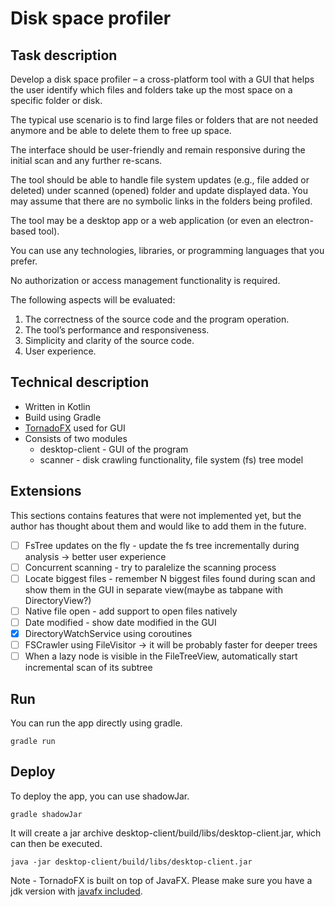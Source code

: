# Disk space profiler

## Task description

Develop a disk space profiler – a cross-platform tool with a GUI that
helps the user identify which files and folders take up the most space
on a specific folder or disk.

The typical use scenario is to find large files or folders that are not
needed anymore and be able to delete them to free up space.

The interface should be user-friendly and remain responsive during
the initial scan and any further re-scans.

The tool should be able to handle file system updates (e.g., file added
or deleted) under scanned (opened) folder and update displayed data.
You may assume that there are no symbolic links in the folders being
profiled.

The tool may be a desktop app or a web application (or even an
electron-based tool).

You can use any technologies, libraries, or programming languages
that you prefer.

No authorization or access management functionality is required.

The following aspects will be evaluated:
1. The correctness of the source code and the program operation.
2. The tool’s performance and responsiveness.
3. Simplicity and clarity of the source code.
4. User experience.

## Technical description
* Written in Kotlin 
* Build using Gradle
* [TornadoFX](https://tornadofx.io/) used for GUI
* Consists of two modules
    * desktop-client - GUI of the program
    * scanner -  disk crawling functionality, file system (fs) tree model

## Extensions
This sections contains features that were not implemented yet, but the author has thought about them 
and would like to add them in the future.
- [ ] FsTree updates on the fly - update the fs tree incrementally during analysis -> better user experience
- [ ] Concurrent scanning - try to paralelize the scanning process
- [ ] Locate biggest files - remember N biggest files found during scan and show them in the GUI in separate view(maybe as tabpane with DirectoryView?)
- [ ] Native file open - add support to open files natively
- [ ] Date modified - show date modified in the GUI  
- [X] DirectoryWatchService using coroutines
- [ ] FSCrawler using FileVisitor -> it will be probably faster for deeper trees
- [ ] When a lazy node is visible in the FileTreeView, automatically start incremental scan of its subtree

## Run
You can run the app directly using gradle.
```
gradle run
```

## Deploy
To deploy the app, you can use shadowJar.
```
gradle shadowJar
```
It will create a jar archive desktop-client/build/libs/desktop-client.jar, which can then be executed.
```
java -jar desktop-client/build/libs/desktop-client.jar
```

Note -  TornadoFX is built on top of JavaFX. Please make sure you have a jdk version with [javafx included](https://askubuntu.com/questions/1091157/javafx-missing-ubuntu-18-04).


